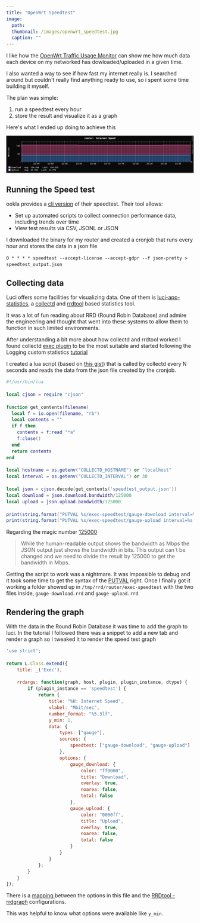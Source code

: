 ```yaml
---
title: "OpenWrt Speedtest"
image: 
  path: 
  thumbnail: /images/openwrt_speedtest.jpg
  caption: ""
---
```


I like how the [OpenWrt Traffic Usage Monitor](https://openwrt.org/packages/pkgdata/nlbwmon) can show me how much data each device on my networked has dowloaded/uploaded in a given time.

I also wanted a way to see if how fast my internet really is. I searched around but couldn't really find anything ready to use, so i spent some time building it myself.

The plan was simple: 
1. run a speedtest every hour 
2. store the result and visualize it as a graph

Here's what I ended up doing to achieve this

![graph](../images/speedtest_graph.png)

## Running the Speed test 

ookla provides a [cli version](https://www.speedtest.net/apps/cli) of their speedtest. Their tool allows:
* Set up automated scripts to collect connection performance data, including trends over time
* View test results via CSV, JSONL or JSON

I downloaded the binary for my router and created a cronjob that runs every hour and stores the data in a json file

`0 * * * * speedtest --accept-license --accept-gdpr --f json-pretty > speedtest_output.json`

## Collecting data

Luci offers some facilities for visualizing data. One of them is [luci-app-statistics](https://openwrt.org/docs/guide-user/luci/luci_app_statistics), a [collectd](https://collectd.org/) and [rrdtool](https://oss.oetiker.ch/rrdtool/) based statistics tool.

It was a lot of fun reading about RRD (Round Robin Database) and admire the engineering and thought that went into these systems to allow them to function in such limited environments. 

After understanding a bit more about how collectd and rrdtool worked I found collectd [exec plugin](https://collectd.org/wiki/index.php/Plugin:Exec) to be the most suitable and started following the Logging custom statistics [tutorial](https://openwrt.org/docs/guide-user/perf_and_log/statistic.custom)

I created a lua script (based on [this gist](https://gist.github.com/janaz/edc26e298e00d8bc172a78eff4bea770)) that is called by collectd every N seconds and reads the data from the json file created by the cronjob.

```lua
#!/usr/bin/lua

local cjson = require "cjson"

function get_contents(filename)
  local f = io.open(filename, "rb")
  local contents = ""
  if f then
    contents = f:read "*a"
    f:close()
  end
  return contents
end

local hostname = os.getenv("COLLECTD_HOSTNAME") or "localhost"
local interval = os.getenv("COLLECTD_INTERVAL") or 30

local json = cjson.decode(get_contents('speedtest_output.json'))
local download = json.download.bandwidth/125000
local upload = json.upload.bandwidth/125000

print(string.format("PUTVAL %s/exec-speedtest/gauge-download interval=%s N:%s", hostname, interval, download))
print(string.format("PUTVAL %s/exec-speedtest/gauge-upload interval=%s N:%s", hostname, interval, upload))
```

Regarding the magic number [125000](https://community.openhab.org/t/speedtest-cli-by-ookla-internet-up-downlink-measurement-integration/94447)
> While the human-readable output shows the bandwidth as Mbps the JSON output just shows the bandwidth in bits. This output can´t be changed and we need to divide the result by 125000 to get the bandwidth in Mbps.

Getting the script to work was a nightmare. It was impossible to debug and it took some time to get the syntax of the [PUTVAL](https://collectd.org/wiki/index.php/Plain_text_protocol#PUTVAL) right.
Once I finally got it working a folder showed up in `/tmp/rrd/router/exec-speedtest` with the two files inside, `gauge-download.rrd` and `gauge-upload.rrd`

## Rendering the graph

With the data in the Round Robin Database it was time to add the graph to luci. In the tutorial I followed there was a snippet to add a new tab and render a graph so I tweaked it to render the speed test graph

```js
'use strict';

return L.Class.extend({
    title: _('Exec'),

    rrdargs: function(graph, host, plugin, plugin_instance, dtype) {
        if (plugin_instance == 'speedtest') {
            return {
                title: "%H: Internet Speed",
                vlabel: "Mbit/sec",
                number_format: "%5.3lf",
                y_min: 1,
                data: {
                    types: ["gauge"],
                    sources: {
                        speedtest: ["gauge-download", "gauge-upload"]
                    },
                    options: {
                        gauge_download: {
                            color: "ff0000",
                            title: "Download",
                            overlay: true,
                            noarea: false,
                            total: false
                        },
                        gauge_upload: {
                            color: "0000ff",
                            title: "Upload",
                            overlay: true,
                            noarea: false,
                            total: false
                        }
                    }
                }
            };
        }
    }
});
```

There is a [mapping ](https://github.com/openwrt/luci/blob/master/applications/luci-app-statistics/htdocs/luci-static/resources/statistics/rrdtool.js) between the options in this file and the [RRDtool - rrdgraph](https://oss.oetiker.ch/rrdtool/doc/rrdgraph.en.html) configurations.

This was helpful to know what options were available like `y_min`.
